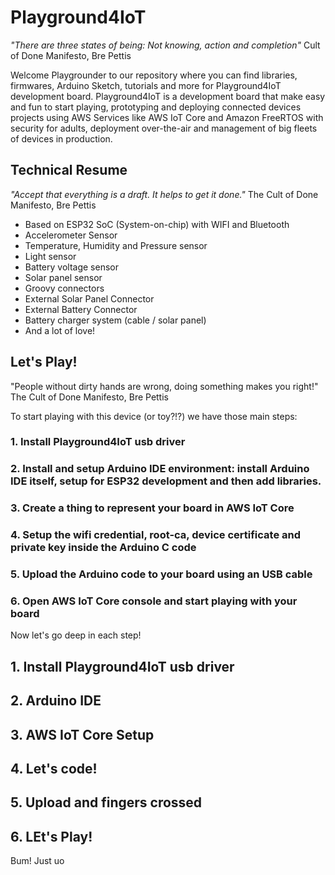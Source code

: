 # Playground4IoT

*"There are three states of being: Not knowing, action and completion"*
Cult of Done Manifesto, Bre Pettis

Welcome Playgrounder to our repository where you can find libraries, firmwares, Arduino Sketch, tutorials and more for Playground4IoT development board. Playground4IoT is a development board that make easy and fun to start playing, prototyping and deploying connected devices projects using AWS Services like AWS IoT Core and Amazon FreeRTOS with security for adults, deployment over-the-air and management of big fleets of devices in production.

## Technical Resume

*"Accept that everything is a draft. It helps to get it done."*
The Cult of Done Manifesto, Bre Pettis

* Based on ESP32 SoC (System-on-chip) with WIFI and Bluetooth
* Accelerometer Sensor
* Temperature, Humidity and Pressure sensor
* Light sensor
* Battery voltage sensor
* Solar panel sensor
* Groovy connectors
* External Solar Panel Connector
* External Battery Connector
* Battery charger system (cable / solar panel)
* And a lot of love!

## Let's Play!

"People without dirty hands are wrong, doing something makes you right!"
The Cult of Done Manifesto, Bre Pettis

To start playing with this device (or toy?!?) we have those main steps:
### 1. Install Playground4IoT usb driver
### 2. Install and setup Arduino IDE environment: install Arduino IDE itself, setup for ESP32 development and then add libraries.
### 3. Create a thing to represent your board in AWS IoT Core
### 4. Setup the wifi credential, root-ca, device certificate and private key inside the Arduino C code
### 5. Upload the Arduino code to your board using an USB cable
### 6. Open AWS IoT Core console and start playing with your board

Now let's go deep in each step!

## 1. Install Playground4IoT usb driver

## 2. Arduino IDE

## 3. AWS IoT Core Setup

## 4. Let's code!

## 5. Upload and fingers crossed

## 6. LEt's Play! 

Bum! Just uo